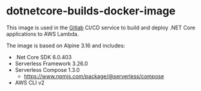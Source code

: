 # dotnetcore-builds-docker-image

This image is used in the [Gitlab](https://gitlab.com/) CI/CD service to build and deploy .NET Core applications to AWS Lambda.

The image is based on Alpine 3.16 and includes:
 - .Net Core SDK 6.0.403
 - Serverless Framework 3.26.0
 - Serverless Compose 1.3.0
   - https://www.npmjs.com/package/@serverless/compose
 - AWS CLI v2
